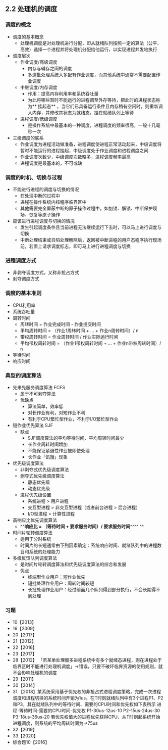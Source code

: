 ## 2.2 处理机的调度
### 调度的概念
- 调度的基本概念
    - 处理机调度是对处理机进行分配，即从就绪队列按照一定的算法（公平、高效）选择一个进程并将处理机分配给他运行，以实现进程并发地执行
- 调度层次
    - 作业调度/高级调度
        - 内存与辅存之间的调度
        - 多道批处理系统大多配有作业调度，而其他系统中通常不需要配置作业调度
    - 中继调度/内存调度
        - 作用：提高内存利用率和系统吞吐量
        - 为此将哪些暂时不能运行的进程调至外存等待，把此时的进程状态称为** 挂起态** ，当它们已具备运行条件且内存稍有空闲时，则重新调入内存，并修改其状态为就绪态，挂在就绪队列上等待
    - 进程调度/低级调度
        - 是操作系统中最基本的一种调度，进程调度的频率很高，一般十几毫秒一次
- 三级调度的联系
    - 作业调度为进程活动做准备，进程调度使进程正常活动起来，中级调度将暂时不能运行的进程挂起，中级调度处于作业调度和进程调度之间
    - 作业调度次数少，中级调度次数略多，进程调度频率最高
    - 进程调度是最基本的，不可或缺
### 调度的时机、切换与过程
- 不能进行进程的调度与切换的情况
    - 在处理中断的过程中
    - 进程在操作系统内核程序临界区中
    - 其他需要完全屏蔽中断的原子操作过程中。如加锁、解锁、中断保护现场、恢复等原子操作
- 应该进行进程调度与切换的情况
    - 发生引起调度条件且当前进程无法继续运行下去时，可以马上进行调度与切换
    - 中断处理结束或自陷处理解除后，返回被中断进程的用户态程序执行现场前，若置上请求调度标志，即可马上进行进程调度与切换
### 进程调度方式
- 非剥夺调度方式，又称非抢占方式
- 剥夺调度方式
### 调度的基本准则
- CPU利用率
- 系统吞吐量
- 周转时间
    - 周转时间 = 作业完成时间 - 作业提交时间
    - 平均周转时间 = （作业1周转时间 + ... + 作业n周转时间）/ n
    - 带权周转时间 = 作业周转时间  / 作业实际运行时间
    - 平均带权周转时间 = （作业1带权周转时间 + ... + 作业n带权周转时间）/ n
- 等待时间
- 响应时间
### 典型的调度算法
- 先来先服务调度算法 FCFS
    - 属于不可剥夺算法
    - 优缺点
        - 算法简单，效率低
        - 对长作业有利，对短作业不利
        - 有利于CPU繁忙型作业，不利于I/O繁忙型作业
- 短作业优先算法 SJF
    - 缺点
        - SJF调度算法的平均等待时间、平均周转时间最少
        - 长作业周转时间增加
        - 不能保证紧迫性作业被即使处理
        - 长作业「饥饿」现象
- 优先级调度算法
    - 非剥夺式优先级调度算法
    - 剥夺式优先级调度算法
        - 静态优先级
        - 动态优先级
    - 进程优先级设置
        - 系统进程 > 用户进程
        - 交互型进程 > 非交互型进程（或者前台进程 > 后台进程）
        - I/O型进程 > 计算性进程
- 高响应比优先调度算法
    - ^^**响应比 = （等待时间 + 要求服务时间）/ 要求服务时间**^^^^  ^^ 
- 时间片轮转调度算法
    - 适用于分时系统
    - 时间片的长短通常由下列因素确定：系统响应时间、就绪队列中的进程数目和系统的处理能力
- 多级反馈队列调度算法
    - 是时间片轮转调度算法和优先级调度算法的综合和发展
    - 优点
        - 终端型作业用户：短作业优先
        - 短批处理作业用户：周转时间较短
        - 长批处理作业用户：经过前面几个队列得到部分执行，不会长期得不到处理
### 习题
- 10【2013】
- 16【2009】
- 20【2017】
- 21【2012】
- 22【2016】
- 23【2017】
- 28【2012】 「若某单处理器多进程系统中有多个就绪态进程，则在进程处于临界区时不能进行处理机调度」→错误，只要不破坏临界资源的使用规则，就不会影响处理机的调度
- 29【2011】
- 30【2014】
- 31 【2018】某系统采用基于优先权的非抢占式进程调度策略，完成一次进程调度和进程切换的系统时间开销为1us。在T时刻就绪队列中有3个进程P1、P2和P3，其在就绪队列中的等待时间、需要的CPU时间和优先权如下表所示
进程-等待时间-需要的CPU时间-优先权
P1-30us-12us-10
P2-15us-24us-30
P3-18us-36us-20
若优先权值大的进程优先获得CPU，从T时刻起系统开始进程调度，则系统的平均周转时间为→75us
- 32【2019】
- 33【2020】 
- 综合题10【2016】 

